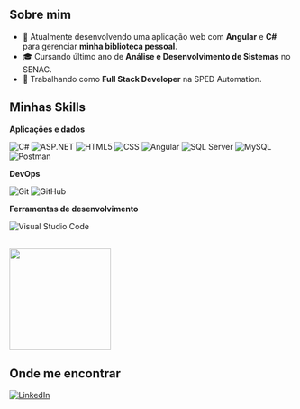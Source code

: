 ## Sobre mim

- 🤔 Atualmente desenvolvendo uma aplicação web com **Angular** e **C#** para gerenciar **minha biblioteca pessoal**.
- 🎓 Cursando último ano de  **Análise e Desenvolvimento de Sistemas** no SENAC.
- 💼 Trabalhando como **Full Stack Developer** na SPED Automation.

## Minhas Skills

**Aplicações e dados**

![C#](https://img.shields.io/badge/C%23-239120?style=flat&logo=unity&logoColor=white)
![ASP.NET](https://shields.io/badge/-Asp_Net_Core_6-blue)
![HTML5](https://img.shields.io/badge/-HTML5-333333?style=flat&logo=HTML5)
![CSS](https://img.shields.io/badge/-CSS-333333?style=flat&logo=CSS3&logoColor=1572B6)
![Angular](https://img.shields.io/badge/-Angular-DD0031?style=flat-square&logo=angular&logoColor=white)
![SQL Server](https://img.shields.io/badge/Microsoft_SQL_Server-CC2927)
![MySQL](https://img.shields.io/badge/-MySQL-333333?style=flat&logo=mysql)
![Postman](https://img.shields.io/badge/-Postman-333333?style=flat&logo=postman)

**DevOps**

![Git](https://img.shields.io/badge/-Git-333333?style=flat&logo=git)
![GitHub](https://img.shields.io/badge/-GitHub-333333?style=flat&logo=github)

**Ferramentas de desenvolvimento**

![Visual Studio Code](https://img.shields.io/badge/-Visual%20Studio%20Code-333333?style=flat&logo=visual-studio-code&logoColor=007ACC)


<br/>

<a href="https://github.com/rodrigohenriquecordeiro" title="Perfil do Iuri">
  <img height="180em" src="https://github-readme-stats.vercel.app/api?username=rodrigohenriquecordeiro&theme=dracula&show_icons=true" />
</a>

## Onde me encontrar

<a href="#" title="LinkedIn">
  <img src="https://img.shields.io/badge/-Linkedin-0e76a8?style=flat-square&logo=Linkedin&logoColor=white&link=https://www.linkedin.com/in/rodrigohenriquecordeiro/" alt="LinkedIn"/>
</a>
